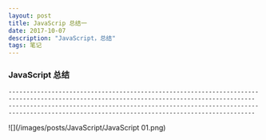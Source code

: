 ```yaml
---
layout: post
title: JavaScrip 总结一
date: 2017-10-07
description: "JavaScript，总结"
tags: 笔记   
---
```


### JavaScript 总结
```
-------------------------------------------------------------------------------------------------------------------------------------------
-------------------------------------------------------------------------------------------------------------------------------------------
```
![](/images/posts/JavaScript/JavaScript 01.png)
